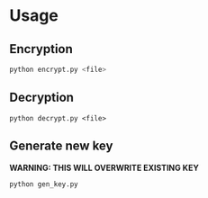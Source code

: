 # Usage
## Encryption
```bash
python encrypt.py <file>
```
## Decryption
```
python decrypt.py <file>
```
## Generate new key
**WARNING: THIS WILL OVERWRITE EXISTING KEY**
```bash
python gen_key.py
```